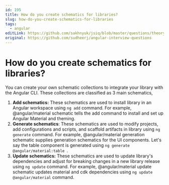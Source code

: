 ```yaml
---
id: 195
title: How do you create schematics for libraries?
slug: how-do-you-create-schematics-for-libraries
tags:
  - angular
editLink: https://github.com/sakhnyuk/jsiq/blob/master/questions/theory/angular/195.md
original: https://github.com/sudheerj/angular-interview-questions
---
```


# How do you create schematics for libraries?

You can create your own schematic collections to integrate your library with the Angular CLI. These collections are classified as 3 main schematics,

1. **Add schematics:** These schematics are used to install library in an Angular workspace using `ng add` command. For example, @angular/material schematic tells the add command to install and set up Angular Material and theming.
2. **Generate schematics**: These schematics are used to modify projects, add configurations and scripts, and scaffold artifacts in library using `ng generate` command. For example, @angular/material generation schematic supplies generation schematics for the UI components. Let's say the table component is generated using `ng generate @angular/material:table `.
3. **Update schematics:** These schematics are used to update library's dependencies and adjust for breaking changes in a new library release using `ng update` command. For example, @angular/material update schematic updates material and cdk dependencies using `ng update @angular/material` command.